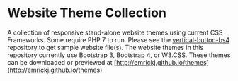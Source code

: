 # Website Theme Collection
A collection of responsive stand-alone website themes using current CSS Frameworks.  Some require PHP 7 to run.  Please see the [vertical-button-bs4](https://github.com/emrickj/vertical-button-bs4) repository to get sample website file(s).
The website themes in this repository currently use Bootstrap 3, Bootstrap 4, or W3.CSS.  These themes can be downloaded or previewed at [http://emrickj.github.io/themes](http://emrickj.github.io/themes).
